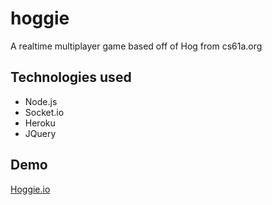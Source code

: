 # hoggie
A realtime multiplayer game based off of Hog from cs61a.org

## Technologies used
- Node.js
- Socket.io
- Heroku
- JQuery

## Demo
[Hoggie.io](https://hoggie.herokuapp.com)
